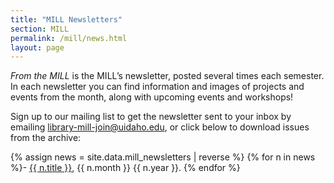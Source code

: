 ```yaml
---
title: "MILL Newsletters"
section: MILL
permalink: /mill/news.html
layout: page
---
```


*From the MILL* is the MILL’s newsletter, posted several times each semester. 
In each newsletter you can find information and images of projects and events from the month, along with upcoming events and workshops!

Sign up to our mailing list to get the newsletter sent to your inbox by emailing <a href="mailto:library-mill-join@uidaho.edu ">library-mill-join@uidaho.edu</a>, or click below to download issues from the archive:

{% assign news = site.data.mill_newsletters | reverse %}
{% for n in news %}- <a href="{{ site.lib-media }}/mill/{{ n.filename }}" target="_blank">{{ n.title }}</a>, {{ n.month }} {{ n.year }}.
{% endfor %}
